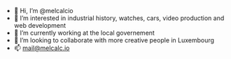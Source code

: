 - 👋 Hi, I’m @melcalcio
- 👀 I’m interested in industrial history, watches, cars, video production and web development
- 🌱 I’m currently working at the local governement
- 💞️ I’m looking to collaborate with more creative people in Luxembourg
- 📫 mail@melcalc.io

<!---
melcalcio/melcalcio is a ✨ special ✨ repository because its `README.md` (this file) appears on your GitHub profile.
You can click the Preview link to take a look at your changes.
--->
